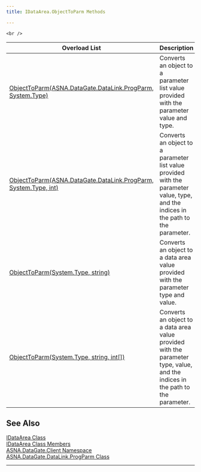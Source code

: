 ```yaml
---
title: IDataArea.ObjectToParm Methods

---
```


	<br />



| Overload List | Description |
| ---- | ---- |
| [ObjectToParm(ASNA.DataGate.DataLink.ProgParm, System.Type)](idataarea-class-object-to_parm-method1.html) | Converts an object to a parameter list value provided with the parameter value and type. |
| [ObjectToParm(ASNA.DataGate.DataLink.ProgParm, System.Type, int)](idataarea-class-object-to_parm-method2.html) | Converts an object to a parameter list value provided with the parameter value, type, and the indices in the path to the parameter. |
| [ObjectToParm(System.Type, string)](idataarea-class-object-to_parm-method3.html) | Converts an object to a data area value provided with the parameter type and value. |
| [ObjectToParm(System.Type, string, int[])](idataarea-class-object-to_parm-method4.html) | Converts an object to a data area value provided with the parameter type, value, and the indices in the path to the parameter. |



## See Also


[IDataArea Class](idataarea-class.html)
      <br />
[IDataArea Class Members](dcsIDataAreaMembers.html)
      <br />
[ASNA.DataGate.Client Namespace](datagate-client-namespace.html)
      <br />
      <a href="DCS160-F1071E27-0001DD">ASNA.DataGate.DataLink.ProgParm Class</a>

---

